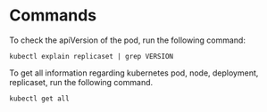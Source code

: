 # Commands

To check the apiVersion of the pod, run the following command:

```
kubectl explain replicaset | grep VERSION
```

To get all information regarding kubernetes pod, node, deployment, replicaset, run the following command.

```
kubectl get all
```


